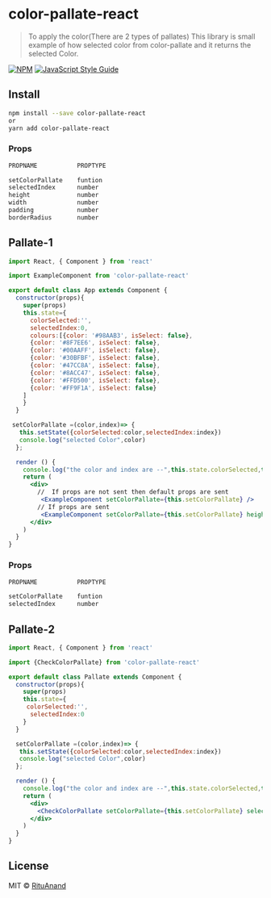 # color-pallate-react

> To apply the color(There are 2 types of pallates)
> This library is small example of how selected color from color-pallate and it returns the selected Color.

[![NPM](https://img.shields.io/npm/v/color-pallate-react.svg)](https://www.npmjs.com/package/color-pallate-react) [![JavaScript Style Guide](https://img.shields.io/badge/code_style-standard-brightgreen.svg)](https://standardjs.com)

## Install

```bash
npm install --save color-pallate-react 
or
yarn add color-pallate-react
```
### Props
```bash
PROPNAME           PROPTYPE

setColorPallate    funtion 
selectedIndex      number 
height             number
width              number
padding            number
borderRadius       number
```

## Pallate-1

```jsx
import React, { Component } from 'react'

import ExampleComponent from 'color-pallate-react'

export default class App extends Component {
  constructor(props){
    super(props)
    this.state={
      colorSelected:'',
      selectedIndex:0,
      colours:[{color: '#98AAB3', isSelect: false},
      {color: '#8F7EE6', isSelect: false},
      {color: '#00AAFF', isSelect: false},
      {color: '#30BFBF', isSelect: false},
      {color: '#47CC8A', isSelect: false},
      {color: '#8ACC47', isSelect: false},
      {color: '#FFD500', isSelect: false},
      {color: '#FF9F1A', isSelect: false}
    ]
    }
  }

 setColorPallate =(color,index)=> {
   this.setState({colorSelected:color,selectedIndex:index})
   console.log("selected Color",color)
  };

  render () {
    console.log("the color and index are --",this.state.colorSelected,this.state.selectedIndex)//to see the output
    return (
      <div>
        //  If props are not sent then default props are sent
         <ExampleComponent setColorPallate={this.setColorPallate} />
        // If props are sent
         <ExampleComponent setColorPallate={this.setColorPallate} height={7} width={7} padding={15} borderRadius={20} selectedIndex={this.state.selectedIndex} colours={this.state.colours}/>
      </div>
    )
  }
}
```

### Props
```bash
PROPNAME           PROPTYPE

setColorPallate    funtion 
selectedIndex      number 
```

## Pallate-2

```jsx
import React, { Component } from 'react'

import {CheckColorPallate} from 'color-pallate-react'

export default class Pallate extends Component {
  constructor(props){
    super(props)
    this.state={
     colorSelected:'',
      selectedIndex:0
    }
  }

  setColorPallate =(color,index)=> {
   this.setState({colorSelected:color,selectedIndex:index})
   console.log("selected Color",color)
  };

  render () {
    console.log("the color and index are --",this.state.colorSelected,this.state.selectedIndex)//to see the output
    return (
      <div>
        <CheckColorPallate setColorPallate={this.setColorPallate} selectedIndex={this.state.selectedIndex}/>
      </div>
    )
  }
}
```

## License

MIT © [RituAnand](https://github.com/RituAnand)

